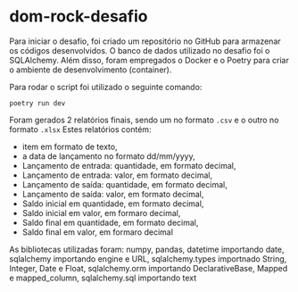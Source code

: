 # dom-rock-desafio

Para iniciar o desafio, foi criado um repositório no GitHub para armazenar os códigos desenvolvidos. O banco de dados utilizado no desafio foi o SQLAlchemy. Além disso, foram empregados o Docker e o Poetry para criar o ambiente de desenvolvimento (container).

Para rodar o script foi utilizado o seguinte comando:
```Terminal
poetry run dev
```
Foram gerados 2 relatórios finais, sendo um no formato `.csv` e o outro no formato `.xlsx`
Estes relatórios contém:
- item em formato de texto,
- a data de lançamento no formato dd/mm/yyyy,
- Lançamento de entrada: quantidade, em formato decimal,
- Lançamento de entrada: valor, em formato decimal,
- Lançamento de saída: quantidade, em formato decimal,
- Lançamento de saída: valor, em formato decimal,
- Saldo inicial em quantidade, em formato decimal,
- Saldo inicial em valor, em formaro decimal,
- Saldo final em quantidade, em formato decimal,
- Saldo final em valor, em formaro decimal

As bibliotecas utilizadas foram: numpy, pandas, datetime importando date, sqlalchemy importando engine e URL, sqlalchemy.types importnado String, Integer, Date e Float, sqlalchemy.orm importando DeclarativeBase, Mapped e mapped_column, sqlalchemy.sql importando text

